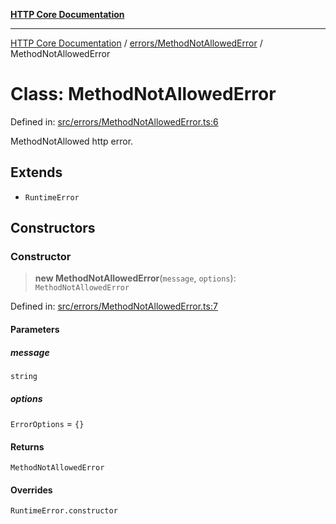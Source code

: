 [**HTTP Core Documentation**](../../../README.md)

***

[HTTP Core Documentation](../../../README.md) / [errors/MethodNotAllowedError](../README.md) / MethodNotAllowedError

# Class: MethodNotAllowedError

Defined in: [src/errors/MethodNotAllowedError.ts:6](https://github.com/stonemjs/http-core/blob/6577700bdede2420a5df45a338635c35547070ea/src/errors/MethodNotAllowedError.ts#L6)

MethodNotAllowed http error.

## Extends

- `RuntimeError`

## Constructors

### Constructor

> **new MethodNotAllowedError**(`message`, `options`): `MethodNotAllowedError`

Defined in: [src/errors/MethodNotAllowedError.ts:7](https://github.com/stonemjs/http-core/blob/6577700bdede2420a5df45a338635c35547070ea/src/errors/MethodNotAllowedError.ts#L7)

#### Parameters

##### message

`string`

##### options

`ErrorOptions` = `{}`

#### Returns

`MethodNotAllowedError`

#### Overrides

`RuntimeError.constructor`
